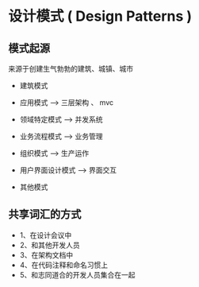 # 设计模式 ( Design Patterns )

## 模式起源
来源于创建生气勃勃的建筑、城镇、城市

* 建筑模式
* 应用模式   --> 三层架构 、 mvc
* 领域特定模式  --> 并发系统
* 业务流程模式  --> 业务管理
* 组织模式  --> 生产运作
* 用户界面设计模式 --> 界面交互

* 其他模式




## 共享词汇的方式
* 1、在设计会议中
* 2、和其他开发人员
* 3、在架构文档中
* 4、在代码注释和命名习惯上
* 5、和志同道合的开发人员集合在一起
